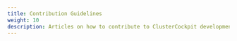 ```yaml
---
title: Contribution Guidelines
weight: 10
description: Articles on how to contribute to ClusterCockpit development and documentation.
---
```


